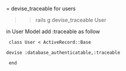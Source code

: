 = devise_traceable for users

>> rails g devise_traceable User

in User Model add :traceable as follow

` class User < ActiveRecord::Base`

`devise :database_authenticatable,:traceable `

` end`
